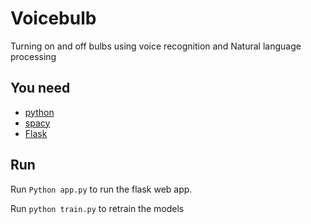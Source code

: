 # Voicebulb
Turning on and off bulbs using voice recognition and Natural language processing
## You need
* [python](https://www.python.org/)
* [spacy](https://spacy.io/)
* [Flask](http://flask.pocoo.org/)
## Run
Run
```Python app.py```
to run the flask web app.

Run 
```python train.py```
to retrain the models

